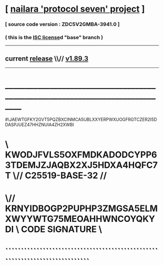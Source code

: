 
# [ [nailara 'protocol seven' project](http://nailara.network/) ]

### [ source code version : ZDC5V2GMBA-3941.0 ]

### ( this is the [ISC license](license)d "base" branch )
---
## current [release](https://github.com/nailara-technologies/protocol-7/releases) \\\\// [v1.89.3](https://github.com/nailara-technologies/protocol-7/releases/tag/v1.89.3)
---
# ______________________________________________________________________________
#\\JAEWTGFKY2GVT5PQZBXCINMCA5UBLXXYERPWXUOGFRGTCZER2I5DDASPJUEZ47HHZNUIA4ZH2XWBI
# \\ KWODJFVLS5OXFMDKADODCYPP63TDEMJZJAQBX2XJ5HDXA4HQFC7T \\// C25519-BASE-32 //
#  \\// KRNYIDBOGP2PUPHP3ZMGSA5ELMXWYYWTG75MEOAHHWNCOYQKYDI \\ CODE SIGNATURE \\
#   ````````````````````````````````````````````````````````````````````````````
